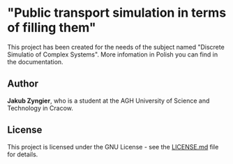 # "Public transport simulation in terms of filling them"
This project has been created for the needs of the subject named "Discrete Simulatio of Complex Systems".
More infomation in Polish you can find in the documentation.

## Author
**Jakub Zyngier**, who is a student at the AGH University of Science and Technology in Cracow.

## License
This project is licensed under the GNU License - see the [LICENSE.md](LICENSE.md) file for details.


